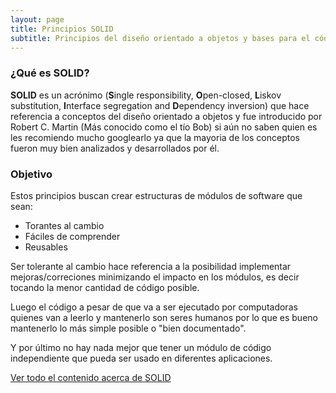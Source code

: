 ```yaml
---
layout: page
title: Principios SOLID
subtitle: Principios del diseño orientado a objetos y bases para el código limpio.
---
```



### ¿Qué es SOLID?

**SOLID** es un acrónimo (**S**ingle responsibility, **O**pen-closed, **L**iskov substitution, **I**nterface segregation and **D**ependency inversion) que hace referencia a conceptos del diseño orientado a objetos y fue introducido por Robert C. Martin (Más conocido como el tío Bob) si aún no saben quien es les recomiendo mucho googlearlo ya que la mayoria de los conceptos fueron muy bien analizados y desarrollados por él.


### Objetivo

Estos principios buscan crear estructuras de módulos de software que sean:

- Torantes al cambio
- Fáciles de comprender
- Reusables

Ser tolerante al cambio hace referencia a la posibilidad implementar mejoras/correciones minimizando el impacto en los módulos, es decir tocando la menor cantidad de código posible.

Luego el código a pesar de que va a ser ejecutado por computadoras quienes van a leerlo y mantenerlo son seres humanos por lo que es bueno mantenerlo lo más simple posible o "bien documentado".

Y por último no hay nada mejor que tener un módulo de código independiente que pueda ser usado en diferentes aplicaciones.

[Ver todo el contenido acerca de SOLID](/memo-backend/tags/#solid)